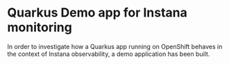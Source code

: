 # Quarkus Demo app for Instana monitoring

In order to investigate how a Quarkus app running on OpenShift behaves in the context of Instana observability, a demo application has been built.
